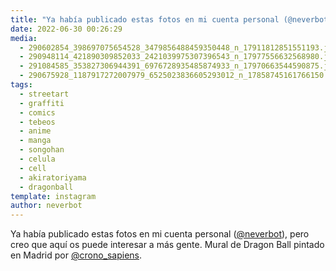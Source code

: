 ```yaml
---
title: "Ya había publicado estas fotos en mi cuenta personal (@neverbot), pero creo que aquí os puede interesar a más gente. Mural de Dragon Ball pintado en Madrid por @crono_sapiens"
date: 2022-06-30 00:26:29
media: 
  - 290602854_398697075654528_3479856488459350448_n_17911812851551193.jpg
  - 290948114_421890309852033_2421039975307396543_n_17977556632568980.jpg
  - 291084585_353827306944391_6976728935485874933_n_17970663544590875.jpg
  - 290675928_1187917272007979_6525023836605293012_n_17858745161766150.jpg
tags: 
  - streetart
  - graffiti
  - comics
  - tebeos
  - anime
  - manga
  - songohan
  - celula
  - cell
  - akiratoriyama
  - dragonball
template: instagram
author: neverbot
---
```


Ya había publicado estas fotos en mi cuenta personal ([@neverbot](https://instagram.com/neverbot)), pero creo que aquí os puede interesar a más gente. Mural de Dragon Ball pintado en Madrid por [@crono_sapiens](https://instagram.com/crono_sapiens).
